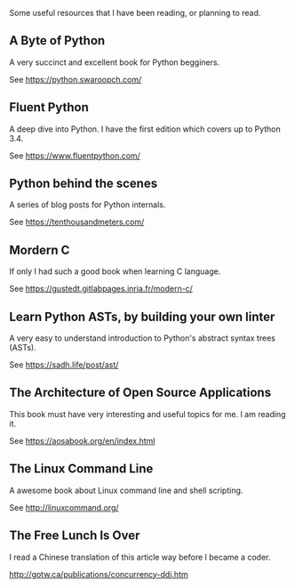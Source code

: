 Some useful resources that I have been reading, or planning to read.

A Byte of Python
----
A very succinct and excellent book for Python begginers.

See https://python.swaroopch.com/

Fluent Python
----
A deep dive into Python. I have the first edition which covers up to Python 3.4.

See https://www.fluentpython.com/

Python behind the scenes
----
A series of blog posts for Python internals.

See https://tenthousandmeters.com/

Mordern C
----
If only I had such a good book when learning C language.

See https://gustedt.gitlabpages.inria.fr/modern-c/

Learn Python ASTs, by building your own linter
----

A very easy to understand introduction to Python's abstract syntax trees (ASTs).

See https://sadh.life/post/ast/

The Architecture of Open Source Applications
----

This book must have very interesting and useful topics for me. I am reading it.

See https://aosabook.org/en/index.html

The Linux Command Line
----

A awesome book about Linux command line and shell scripting.

See http://linuxcommand.org/

The Free Lunch Is Over
----
I read a Chinese translation of this article way before I became a coder.

http://gotw.ca/publications/concurrency-ddj.htm